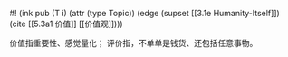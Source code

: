 #! (ink pub (T i) (attr (type Topic)) (edge (supset [[3.1e Humanity-Itself]]) (cite [[5.3a1 价值]] [[价值观]])))


价值指重要性、感觉量化；
评价指，不单单是钱货、还包括任意事物。